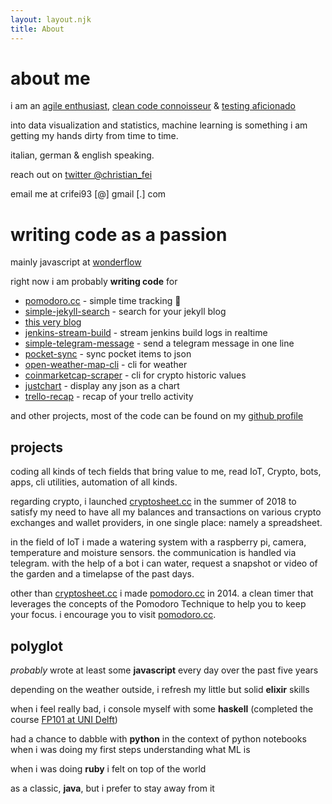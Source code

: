```yaml
---
layout: layout.njk
title: About
---
```


# about me

i am an [agile enthusiast](https://en.wikipedia.org/wiki/agile_software_development), [clean code connoisseur](https://blog.cleancoder.com) & [testing aficionado](https://en.wikipedia.org/wiki/test-driven_development)

into data visualization and statistics, machine learning is something i am getting my hands dirty from time to time.

italian, german & english speaking.

reach out on [twitter @christian_fei](https://twitter.com/christian_fei)

email me at crifei93 [@] gmail [.] com

# writing code as a passion

mainly javascript at [wonderflow](https://www.wonderflow.co)

right now i am probably **writing code** for
- [pomodoro.cc](https://pomodoro.cc) - simple time tracking 🍅
- [simple-jekyll-search](https://github.com/christian-fei/simple-jekyll-search) - search for your jekyll blog
- [this very blog](https://github.com/christian-fei/christian-fei.github.io)
- [jenkins-stream-build](https://github.com/christian-fei/jenkins-stream-build) - stream jenkins build logs in realtime
- [simple-telegram-message](https://github.com/christian-fei/simple-telegram-message) - send a telegram message in one line
- [pocket-sync](https://github.com/christian-fei/pocket-sync) - sync pocket items to json
- [open-weather-map-cli](https://github.com/christian-fei/open-weather-map-cli) - cli for weather
- [coinmarketcap-scraper](https://github.com/christian-fei/coinmarketcap-scraper) - cli for crypto historic values
- [justchart](https://github.com/christian-fei/justchart) - display any json as a chart
- [trello-recap](https://github.com/christian-fei/trello-recap) - recap of your trello activity

and other  projects, most of the code can be found on my [github profile](https://github.com/christian-fei)

## projects

coding all kinds of tech fields that bring value to me, read IoT, Crypto, bots, apps, cli utilities, automation of all kinds.

regarding crypto, i launched [cryptosheet.cc](https://cryptosheet.cc/) in the summer of 2018 to satisfy my need to have all my balances and transactions on various crypto exchanges and wallet providers, in one single place: namely a spreadsheet.

in the field of IoT i made a watering system with a raspberry pi, camera, temperature and moisture sensors. the communication is handled via telegram. with the help of a bot i can water, request a snapshot or video of the garden and a timelapse of the past days.

other than [cryptosheet.cc](https://cryptosheet.cc/) i made [pomodoro.cc](https://pomodoro.cc/) in 2014. a clean timer that leverages the concepts of the Pomodoro Technique to help you to keep your focus. i encourage you to visit [pomodoro.cc](https://pomodoro.cc/).



## polyglot

*probably* wrote at least some **javascript** every day over the past five years

depending on the weather outside, i refresh my little but solid **elixir** skills

when i feel really bad, i console myself with some **haskell** (completed the course [FP101 at UNI Delft](https://www.edx.org/course/introduction-functional-programming-delftx-fp101x-0))

had a chance to dabble with **python** in the context of python notebooks when i was doing my first steps understanding what ML is

when i was doing **ruby** i felt on top of the world

as a classic, **java**, but i prefer to stay away from it
